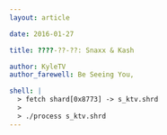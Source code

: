```yaml
---
layout: article

date: 2016-01-27

title: ????-??-??: Snaxx & Kash

author: KyleTV
author_farewell: Be Seeing You,

shell: |
  > fetch shard[0x8773] -> s_ktv.shrd
  >
  > ./process s_ktv.shrd
---
```

